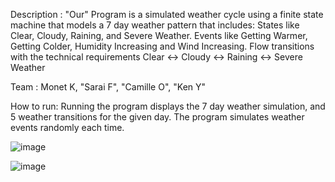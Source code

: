 Description : "Our" Program is a simulated weather cycle using a finite state machine that models a 7 day weather pattern that includes:
States like Clear, Cloudy, Raining, and Severe Weather.
Events like Getting Warmer, Getting Colder, Humidity Increasing and Wind Increasing.
Flow transitions with the technical requirements Clear <-> Cloudy <-> Raining <-> Severe Weather 

Team : Monet K, "Sarai F", "Camille O", "Ken Y"

How to run: Running the program displays the 7 day weather simulation, and 5 weather transitions for the given day. The program simulates weather events randomly each time. 



![image](https://github.com/user-attachments/assets/cdee818c-d824-4229-9f34-38f3411d84e1)

![image](https://github.com/user-attachments/assets/8285bdf6-51e7-41a8-aa8d-a1bbf2fd9984)






